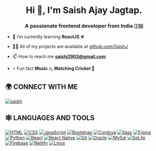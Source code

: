 <h1 align="center">Hi 👋, I'm Saish Ajay Jagtap.</h1>
<h3 align="center">A passionate frontend developer from India 🇮🇳</h3>

- 🌱 I’m currently learning **ReactJS ⚛️**

- 👨‍💻 All of my projects are available at [github.com/SaishJ](github.com/SaishJ)

- 📫 How to reach me **saishj2903@gmail.com**

- ⚡ Fun fact **Music 🎶, Watching Cricket 🏏**

## 🌍 **CONNECT WITH ME**

<a href="https://codepen.io/saishj">
  <img src="https://img.shields.io/badge/-Codepen-000000?logo=codepen&logoColor=white&style=for-the-badge" title="Codepen" alt="saishj" />
</a>

## 🕸️ **LANGUAGES AND TOOLS**

[![HTML](https://img.shields.io/badge/-Html-E34F26?logo=html5&logoColor=white&style=for-the-badge "HTML")](repo)
[![CSS](https://img.shields.io/badge/-Css3-1572B6?logo=css3&logoColor=white&style=for-the-badge "CSS")](repo)
[![JavaScript](https://img.shields.io/badge/-JavaScript-F7DF1E?logo=javascript&logoColor=020202&style=for-the-badge "JavaScript")](repo)
[![Bootstrap](https://img.shields.io/badge/-Bootstrap-7952B3?logo=bootstrap&logoColor=white&style=for-the-badge "Bootstrap")](repo)
[![Cordova](https://img.shields.io/badge/-Cordova-E8E8E8?logo=apache%20cordova&logoColor=020202&style=for-the-badge "Cordova")](repo)
[![Sass](https://img.shields.io/badge/-Sass-CC6699?logo=sass&logoColor=white&style=for-the-badge "SASS")](repo)
[![Figma](https://img.shields.io/badge/-Figma-F24E1E?logo=figma&logoColor=white&style=for-the-badge "Figma")](repo)
[![Python](https://img.shields.io/badge/python-3670A0?style=for-the-badge&logo=python&logoColor=ffdd54 "Python")](repo)
[![React](https://img.shields.io/badge/React-20232A?style=for-the-badge&logo=react&logoColor=61DAFB "React")](repo)
[![React Native](https://img.shields.io/badge/React_Native-20232A?style=for-the-badge&logo=react&logoColor=61DAFB "React Native")](repo)
[![Git](https://img.shields.io/badge/-Git-F05032?logo=git&logoColor=white&style=for-the-badge "Git")](repo)
[![Oracle](https://img.shields.io/badge/-Oracle-F80000?logo=oracle&logoColor=white&style=for-the-badge "Oracle")](repo)
[![MySql](https://img.shields.io/badge/MySQL-00000F?style=for-the-badge&logo=mysql&logoColor=white "MySql")](repo)
[![SqLite](https://img.shields.io/badge/-SqLite-003B57?logo=sqlite&logoColor=white&style=for-the-badge "SqLite")](repo)
[![Firebase](https://img.shields.io/badge/firebase-%23039BE5.svg?style=for-the-badge&logo=firebase "Firebase")](repo)
[![Netlify](https://img.shields.io/badge/netlify-%23000000.svg?style=for-the-badge&logo=netlify&logoColor=#00C7B7 "Netlify")](repo)
[![Linux](https://img.shields.io/badge/-Linux-FCC624?logo=linux&logoColor=020202&style=for-the-badge "Linux")](repo)
